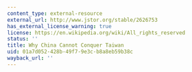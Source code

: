 ```yaml
---
content_type: external-resource
external_url: http://www.jstor.org/stable/2626753
has_external_license_warning: true
license: https://en.wikipedia.org/wiki/All_rights_reserved
status: ''
title: Why China Cannot Conquer Taiwan
uid: 01a7d052-428b-49f7-9e3c-b8a8eb59b38c
wayback_url: ''
---
```

